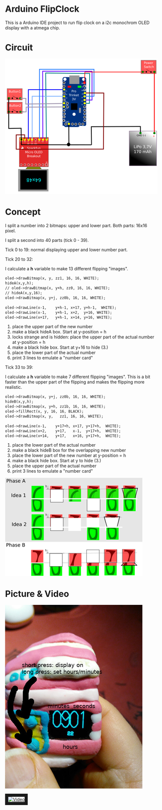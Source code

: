 # Arduino FlipClock

This is a Arduino IDE project to run flip clock on a i2c monochrom OLED display with a atmega chip.

# Circuit

![circuit i2c OLED Arduino Pro Mini](img/circuit.png)

# Concept

I split a number into 2 bitmaps: upper and lower part. Both parts: 16x16 pixel.

I split a second into 40 parts (tick 0 - 39).

Tick 0 to 19: normal displaying upper and lower number part.

Tick 20 to 32:

I calculate a **h** variable to make 13 different flipping "images".

    oled->drawBitmap(x, y, zz1, 16, 16, WHITE);
    hideA(x,y,h);
    // oled->drawBitmap(x, y+h, zz0, 16, 16, WHITE);
    // hideA(x,y,16);
    oled->drawBitmap(x, y+j, zz0b, 16, 16, WHITE);
    
    oled->drawLine(x-1,    y+h-1, x+17, y+h-1,  WHITE);
    oled->drawLine(x-1,    y+h-1, x+2,  y+16, WHITE);
    oled->drawLine(x+17,   y+h-1, x+14, y+16, WHITE);
      
1.  place the upper part of the new number
2.  make a black hideA box. Start at y-position = h
3.  locks strange and is hidden: place the upper part of the actual number at y-position = h
4.  make a black hide box. Start at y+16 to hide (3.)
5.  place the lower part of the actual number
6.  print 3 lines to emulate a "number card"

Tick 33 to 39:

I calculate a **h** variable to make 7 different flipping "images". This is a bit faster
than the upper part of the flipping and makes the flipping more realistic.

    oled->drawBitmap(x, y+j, zz0b, 16, 16, WHITE);
    hideB(x,y,h);
    oled->drawBitmap(x, y+h, zz1b, 16, 16, WHITE);
    oled->fillRect(x, y, 16, 16, BLACK);
    oled->drawBitmap(x, y,   zz1, 16, 16, WHITE);
    
    oled->drawLine(x-1,    y+17+h, x+17, y+17+h,  WHITE);
    oled->drawLine(x+2,    y+17,   x-1,  y+17+h,  WHITE);
    oled->drawLine(x+14,   y+17,   x+16, y+17+h,  WHITE);
    
1.  place the lower part of the actual number
2.  make a black hideB box for the overlapping new number
3.  place the lower part of the new number at y-position = h
4.  make a black hide box. Start at y to hide (3.)
5.  place the upper part of the actual number
6.  print 3 lines to emulate a "number card"

![concept Flip Clock](img/concept.png)

# Picture & Video

![Arduino Flip Clock](img/picture.jpg)

<a href="http://www.youtube.com/watch?feature=player_embedded&v=-g_iMmHoepM
" target="_blank"><img src="http://img.youtube.com/vi/-g_iMmHoepM/0.jpg" 
alt="Video" width="240" height="180" border="10" /></a>

